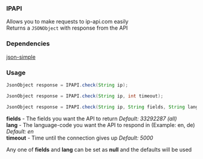 ### IPAPI
Allows you to make requests to ip-api.com easily <br>
Returns a `JSONObject` with response from the API <br>

### Dependencies
[json-simple](https://mvnrepository.com/artifact/com.googlecode.json-simple/json-simple)

### Usage
```java
JsonObject response = IPAPI.check(String ip);

JsonObject response = IPAPI.check(String ip, int timeout);

JsonObject response = IPAPI.check(String ip, String fields, String lang, int timeout);
```

**fields** - The fields you want the API to return *Default: 33292287 (all)* <br>
**lang** - The language-code you want the API to respond in (Example: en, de) *Default: en* <br>
**timeout** - Time until the connection gives up *Default: 5000* <br>

Any one of **fields** and **lang** can be set as **null** and the defaults will be used
